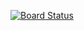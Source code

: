 [![Board Status](https://dev.azure.com/ollykelly2/34a50849-1db9-4fe4-84dd-734c3ee89685/d4cc9d09-c9b4-48fe-b3db-6a14acea02b4/_apis/work/boardbadge/7a7523e2-7a1d-41fd-beda-4f2169ec8ce0?columnOptions=1)](https://dev.azure.com/ollykelly2/34a50849-1db9-4fe4-84dd-734c3ee89685/_boards/board/t/d4cc9d09-c9b4-48fe-b3db-6a14acea02b4/Issues/)
